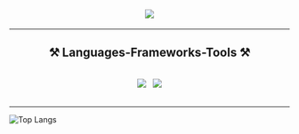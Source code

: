 <!-- ### Hi there 👋 -->

<!--
**DanielRM23/DanielRM23** is a ✨ _special_ ✨ repository because its `README.md` (this file) appears on your GitHub profile.

Here are some ideas to get you started:

- 🔭 I’m currently working on ...
- 🌱 I’m currently learning ...
- 👯 I’m looking to collaborate on ...
- 🤔 I’m looking for help with ...
- 💬 Ask me about ...
- 📫 How to reach me: ...
- 😄 Pronouns: ...
- ⚡ Fun fact: ...
-->

<!-- 
Estadísticas de GitHub
![GitHub stats](https://github-readme-stats.vercel.app/api?username=DanielRM23&show_icons=true&theme=radical) 
-->

<h1 align="center">
    <img src="https://readme-typing-svg.herokuapp.com/?font=Righteous&size=35&center=true&vCenter=true&width=500&height=70&duration=4000&lines=Hi+There!+👋;+I'm+Daniel+Rojo!;" />
</h1>

<hr/>
    <h2 align="center">⚒️ Languages-Frameworks-Tools ⚒️</h2>
    <br/>
        <div align="center">
            <img src="https://skillicons.dev/icons?i=linux,bash,html,vscode,github,git,latex" />
            <span>&nbsp;</span> <!-- Espacio en blanco -->
            <img src="https://skillicons.dev/icons?i=python,julia,java" /><br>
        </div>
    <br/>
<hr/>

<!-- Lenguajes que se han utilizado -->
![Top Langs](https://github-readme-stats.vercel.app/api/top-langs/?username=DanielRM23&hide_progress=true)
